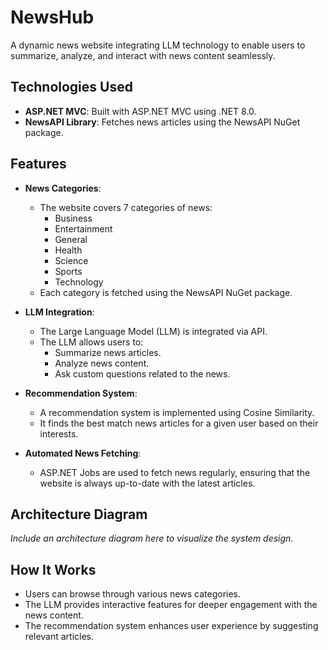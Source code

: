 # NewsHub
A dynamic news website integrating LLM technology to enable users to summarize, analyze, and interact with news content seamlessly.

## Technologies Used
- **ASP.NET MVC**: Built with ASP.NET MVC using .NET 8.0.
- **NewsAPI Library**: Fetches news articles using the NewsAPI NuGet package.

## Features
- **News Categories**: 
  - The website covers 7 categories of news:
    - Business
    - Entertainment
    - General
    - Health
    - Science
    - Sports
    - Technology
  - Each category is fetched using the NewsAPI NuGet package.

- **LLM Integration**:
  - The Large Language Model (LLM) is integrated via API.
  - The LLM allows users to:
    - Summarize news articles.
    - Analyze news content.
    - Ask custom questions related to the news.

- **Recommendation System**:
  - A recommendation system is implemented using Cosine Similarity.
  - It finds the best match news articles for a given user based on their interests.

- **Automated News Fetching**:
  - ASP.NET Jobs are used to fetch news regularly, ensuring that the website is always up-to-date with the latest articles.

## Architecture Diagram
*Include an architecture diagram here to visualize the system design.*

## How It Works
- Users can browse through various news categories.
- The LLM provides interactive features for deeper engagement with the news content.
- The recommendation system enhances user experience by suggesting relevant articles.
